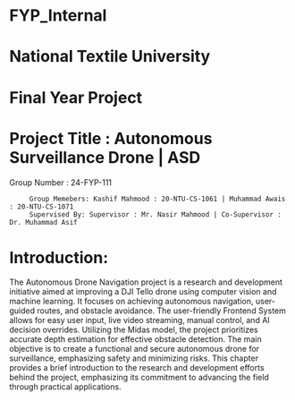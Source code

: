 # FYP_Internal
# National Textile University
# Final Year Project
# Project Title : Autonomous Surveillance Drone | ASD

 Group Number : 24-FYP-111

         Group Memebers: Kashif Mahmood : 20-NTU-CS-1061 | Muhammad Awais : 20-NTU-CS-1071
         Supervised By: Supervisor : Mr. Nasir Mahmood | Co-Supervisor : Dr. Muhammad Asif
 
 

# Introduction:
The Autonomous Drone Navigation project is a research and development initiative aimed at improving a DJI Tello drone using computer vision and machine learning. It focuses on achieving autonomous navigation, user-guided routes, and obstacle avoidance. The user-friendly Frontend System allows for easy user input, live video streaming, manual control, and AI decision overrides. Utilizing the Midas model, the project prioritizes accurate depth estimation for effective obstacle detection. The main objective is to create a functional and secure autonomous drone for surveillance, emphasizing safety and minimizing risks. This chapter provides a brief introduction to the research and development efforts behind the project, emphasizing its commitment to advancing the field through practical applications.
